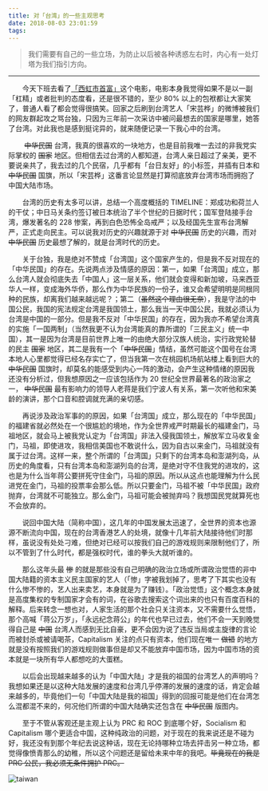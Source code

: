 ```yaml
---
title: 对「台湾」的一些主观思考
date: 2018-08-03 23:01:59
tags:
---
```



> 我们需要有自己的一些立场，为防止以后被各种诱惑左右时，内心有一处灯塔为我们指引方向。


---------

&emsp;&emsp;今天下班去看了[「西虹市首富」](https://movie.douban.com/subject/27605698/)这个电影，电影本身我觉得如果不是以一副「杠精」或者批判的态度看，还是很不错的，至少 80% 以上的包袱都让大家笑了，普通人看了都会觉得很搞笑。回家之后刷到台湾艺人「宋芸桦」的微博被我们的网友群起攻之骂台独，只因为三年前一次采访中被问最想去的国家是哪里，她答了台湾。对此我也是感到挺诧异的，就来随便记录一下我心中的台湾。



&emsp;&emsp; ~~中华民国~~ 台湾，我真的很喜欢的一块地方，也是目前我唯一去过的非我党实际掌权的 ~~国家~~ 地区。但相信去过台湾的人都知道，台湾人亲日超过了亲美，更不要说亲共了，我去过的几个民宿，几乎都有「台日友好」的小标签，并插有日本和 ~~中华民国~~ 国旗，所以「宋芸桦」这番言论显然是打算彻底放弃台湾市场而拥抱了中国大陆市场。

<!--more-->

&emsp;&emsp;台湾的历史有太多可以讲，总结一个高度概括的 TIMELINE：郑成功和荷兰人的干仗；中日马关条约签订被日本统治了半个世纪的日据时代；国军登陆接手台湾，爆发著名的 228 惨案，再到白色恐怖全岛戒严；以及经国先生宣布台湾解严，正式走向民主。可以说我对历史的兴趣就源于对 ~~中华民国~~ 历史的兴趣，而对 ~~中华民国~~ 历史最想了解的，就是台湾时代的历史。

&emsp;&emsp;关于台独，我是绝对不赞成「台湾国」这个国家产生的，但是我不反对现在的「中华民国」的存在。先说两点涉及情感的原因：第一，如果「台湾国」成立，那么台湾人就会彻底失去「中国人」这一层关系，他们就会变得和新加坡，马来西亚华人一样，变成海外华侨，那么作为中华民族的一份子，谁又会希望明明是同根同种的民族，却离我们越来越远呢？；第二（~~虽然这个理由很无奈~~），我是守法的中国公民，我国的宪法规定台湾是我国领土，那么我当一天中国公民，我就必须认为台湾是中国的一部分。但是我不反对「中华民国」的存在，因为我亦不希望台湾真的实施「一国两制」（当然我更不认为台湾能真的靠所谓的「三民主义」统一中国），其一是因为台湾是目前世界上唯一的由绝大部分汉族人统治，实行政党轮替的民主 ~~国家~~ 地区，其二是我有一个「~~中华民国~~」情结，虽然可能这个国号在台湾本地人心里都觉得已经名存实亡了，但当我第一次在桃园机场航站楼上看到巨大的 ~~中华民国~~ 国旗时，却莫名的能感受到内心一阵的激动，会产生这种情绪的原因我还没有分析过，但我想原因之一应该包括作为 20 世纪全世界最著名的政治家之一， ~~中华民国~~ 最有影响力的领导人老蒋是我们宁波人有关系，第一次听他和宋美龄的演讲，那个口音和腔调就充满的亲切感。

&emsp;&emsp;再说涉及政治军事的的原因，如果「台湾国」成立，那么现在的「中华民国」的福建省就必然处在一个很尴尬的境地，作为全世界戒严时期最长的福建金门，马祖地区，就会马上被我党认定为「台湾国」非法入侵我国领土，解放军立马收复金门，马祖，即使进攻，我相信美国也不敢说什么，因为自古以来金门，马祖就没有属于过台湾。这样一来，整个所谓的「台湾国」只剩下的台湾本岛和澎湖列岛，从历史的角度看，只有台湾本岛和澎湖列岛的台湾，是绝对守不住我党的进攻的，这也是为什么当年蒋公要拼死守住金门，马祖的原因。所以从这点也能理解为什么民进党在金门，马祖的投票率会那么低。所以只要金门，马祖不被「中华民国」政府抛弃，台湾就不可能独立。那么金门，马祖可能会被抛弃吗？我想国民党就算死也不会放弃的。

&emsp;&emsp;说回中国大陆（简称中国），这几年的中国发展太迅速了，全世界的资本也源源不断流向中国，现在的台湾香港艺人的处境，就像十几年前大陆接待他们时那样，虽说没有处处刁难，但绝对已经可以按我们自己的游戏规则来限制他们了，所以不管到了什么时代，都是强权时代，谁的拳头大就听谁的。

&emsp;&emsp;那么这年头最 ~~惨~~ 的就是那些没有自己明确的政治立场或所谓政治觉悟的非中国大陆籍的资本主义民主国家的艺人（「惨」字被我划掉了，思考了下其实也没有什么惨不惨的，艺人出来卖艺，本身就是为了赚钱）。「政治觉悟」这个概念本身就是高度集权的专制国家才会有的词，在谷歌去搜索这个词出来的也只有百度百科的解释。后来转念一想也对，人家生活的那个社会只关注资本，又不需要什么觉悟，那个高喊「蒋公万岁」，「永远纪念蒋公」的年代也早已过去，他们不会一天到晚觉得自己是 ~~中国~~ 台湾人而感到无比自豪，更不会因为说了违反当局或主旋律的言论而被封杀或被请喝茶，Capitalism 关注的点只有资本，他们现在唯一 ~~做错~~ 的地方就是没有按照我们的游戏规则做事但是却又不能放弃中国市场，因为中国市场的资本就是一块所有华人都想吃的大蛋糕。

&emsp;&emsp;以后会出现越来越多的认为「中国大陆」才是我的祖国的台湾艺人的声明吗？我想如果还是以这种大陆发展的速度和台湾几乎停滞的发展的速度的话，肯定会越来越多的，毕竟他们一句「中国大陆是我的祖国」得到的回报可能是他们在台湾怎么混都混不来的，何况他们所谓的中国大陆确实还包含在 ~~中华民国~~ 版图内。

&emsp;&emsp;至于不管从客观还是主观上认为 PRC 和 ROC 到底哪个好，Socialism 和 Capitalism 哪个更适合中国，这种纯政治的问题，对于现在的我来说还是不碰为好，我还没有到那个年纪去说这种话，现在无论持哪种立场去抨击另一种立场，都觉得像愤青那么的幼稚，所以这个问题还是留给未来中年的我吧。~~毕竟现在的我是 PRC 公民，我必须无条件拥护 PRC。~~

![taiwan](https://timeline229-image.oss-cn-hangzhou.aliyuncs.com/thinking-of-taiwan/1533973122.JPG)
